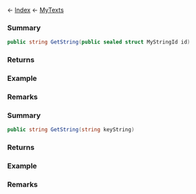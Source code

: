 ← [Index](Api-Index) ← [MyTexts](VRage.MyTexts)

### Summary

```csharp
public string GetString(public sealed struct MyStringId id)
```

### Returns

### Example

### Remarks

### Summary

```csharp
public string GetString(string keyString)
```

### Returns

### Example

### Remarks

